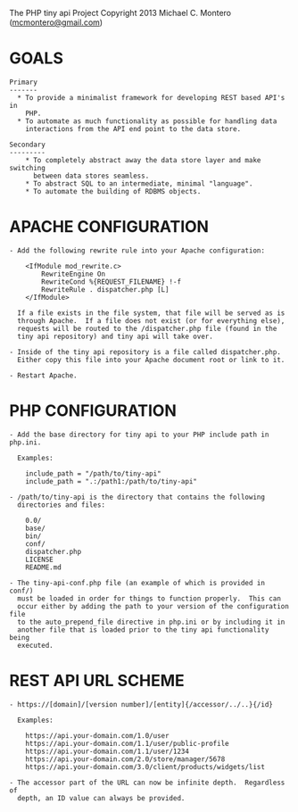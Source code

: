 The PHP tiny api Project
Copyright 2013 Michael C. Montero (mcmontero@gmail.com)

GOALS
=====

    Primary
    -------
      * To provide a minimalist framework for developing REST based API's in
        PHP.
      * To automate as much functionality as possible for handling data
        interactions from the API end point to the data store.

    Secondary
    ---------
        * To completely abstract away the data store layer and make switching
          between data stores seamless.
        * To abstract SQL to an intermediate, minimal "language".
        * To automate the building of RDBMS objects.

APACHE CONFIGURATION
====================

    - Add the following rewrite rule into your Apache configuration:

        <IfModule mod_rewrite.c>
            RewriteEngine On
            RewriteCond %{REQUEST_FILENAME} !-f
            RewriteRule . dispatcher.php [L]
        </IfModule>

      If a file exists in the file system, that file will be served as is
      through Apache.  If a file does not exist (or for everything else),
      requests will be routed to the /dispatcher.php file (found in the
      tiny api repository) and tiny api will take over.

    - Inside of the tiny api repository is a file called dispatcher.php.
      Either copy this file into your Apache document root or link to it.

    - Restart Apache.

PHP CONFIGURATION
=================

    - Add the base directory for tiny api to your PHP include path in php.ini.

      Examples:

        include_path = "/path/to/tiny-api"
        include_path = ".:/path1:/path/to/tiny-api"

    - /path/to/tiny-api is the directory that contains the following
      directories and files:

        0.0/
        base/
        bin/
        conf/
        dispatcher.php
        LICENSE
        README.md

    - The tiny-api-conf.php file (an example of which is provided in conf/)
      must be loaded in order for things to function properly.  This can
      occur either by adding the path to your version of the configuration file
      to the auto_prepend_file directive in php.ini or by including it in
      another file that is loaded prior to the tiny api functionality being
      executed.

REST API URL SCHEME
===================

    - https://[domain]/[version number]/[entity]{/accessor/../..}{/id}

      Examples:

        https://api.your-domain.com/1.0/user
        https://api.your-domain.com/1.1/user/public-profile
        https://api.your-domain.com/1.1/user/1234
        https://api.your-domain.com/2.0/store/manager/5678
        https://api.your-domain.com/3.0/client/products/widgets/list

    - The accessor part of the URL can now be infinite depth.  Regardless of
      depth, an ID value can always be provided.
